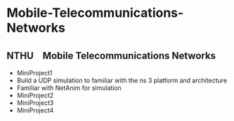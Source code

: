# Mobile-Telecommunications-Networks
## NTHU　Mobile Telecommunications Networks

* MiniProject1
 * Build a UDP simulation to familiar with the ns 3 platform and architecture
 * Familiar with NetAnim for simulation
* MiniProject2
* MiniProject3
* MiniProject4
